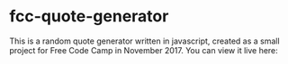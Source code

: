 # fcc-quote-generator

This is a random quote generator written in javascript, created as a small project for Free Code Camp in November 2017. You can view it live here: 
